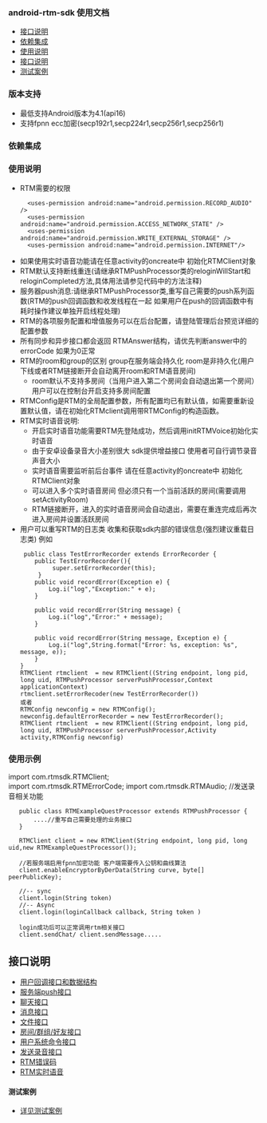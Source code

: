### android-rtm-sdk 使用文档
- [接口说明](#接口说明)
- [依赖集成](#依赖集成)
- [使用说明](#使用说明)
- [接口说明](#接口说明)
- [测试案例](#测试案例)

### 版本支持
- 最低支持Android版本为4.1(api16)
- 支持fpnn ecc加密(secp192r1,secp224r1,secp256r1,secp256r1)

### 依赖集成

### 使用说明
- RTM需要的权限
  ~~~
    <uses-permission android:name="android.permission.RECORD_AUDIO" />
    <uses-permission android:name="android.permission.ACCESS_NETWORK_STATE" />
    <uses-permission android:name="android.permission.WRITE_EXTERNAL_STORAGE" />
    <uses-permission android:name="android.permission.INTERNET"/>
    ~~~
- 如果使用实时语音功能请在任意activity的oncreate中 初始化RTMClient对象
- RTM默认支持断线重连(请继承RTMPushProcessor类的reloginWillStart和reloginCompleted方法,具体用法请参见代码中的方法注释)
- 服务器push消息:请继承RTMPushProcessor类,重写自己需要的push系列函数(RTM的push回调函数和收发线程在一起 如果用户在push的回调函数中有耗时操作建议单独开启线程处理)
- RTM的各项服务配置和增值服务可以在后台配置，请登陆管理后台预览详细的配置参数
- 所有同步和异步接口都会返回 RTMAnswer结构，请优先判断answer中的errorCode 如果为0正常
- RTM的room和group的区别 group在服务端会持久化 room是非持久化(用户下线或者RTM链接断开会自动离开room和RTM语音房间)
  - room默认不支持多房间（当用户进入第二个房间会自动退出第一个房间） 用户可以在控制台开启支持多房间配置
- RTMConfig是RTM的全局配置参数，所有配置均已有默认值，如需要重新设置默认值，请在初始化RTMclient调用带RTMConfig的构造函数。
- RTM实时语音说明:
  - 开启实时语音功能需要RTM先登陆成功，然后调用initRTMVoice初始化实时语音
  - 由于安卓设备录音大小差别很大 sdk提供增益接口 使用者可自行调节录音声音大小
  - 实时语音需要监听前后台事件 请在任意activity的oncreate中 初始化RTMClient对象
  - 可以进入多个实时语音房间 但必须只有一个当前活跃的房间(需要调用setActivityRoom)
  - RTM链接断开，进入的实时语音房间会自动退出，需要在重连完成后再次进入房间并设置活跃房间
- 用户可以重写RTM的日志类 收集和获取sdk内部的错误信息(强烈建议重载日志类) 例如
    ~~~
     public class TestErrorRecorder extends ErrorRecorder {
        public TestErrorRecorder(){
             super.setErrorRecorder(this);
         }
        public void recordError(Exception e) {
            Log.i("log","Exception:" + e);
        }

        public void recordError(String message) {
            Log.i("log","Error:" + message);
        }

        public void recordError(String message, Exception e) {
            Log.i("log",String.format("Error: %s, exception: %s", message, e));
        }
    }
    RTMClient rtmclient  = new RTMClient((String endpoint, long pid, long uid, RTMPushProcessor serverPushProcessor,Context applicationContext)
    rtmclient.setErrorRecoder(new TestErrorRecorder())
    或者
    RTMConfig newconfig = new RTMConfig();
    newconfig.defaultErrorRecorder = new TestErrorRecorder();
    RTMClient rtmclient  = new RTMClient((String endpoint, long pid, long uid, RTMPushProcessor serverPushProcessor,Activity activity,RTMConfig newconfig)
    ~~~

### 使用示例
import com.rtmsdk.RTMClient;<br>
import com.rtmsdk.RTMErrorCode;
import com.rtmsdk.RTMAudio; //发送录音相关功能

 ~~~
    public class RTMExampleQuestProcessor extends RTMPushProcessor {
        ....//重写自己需要处理的业务接口
    }

    RTMClient client = new RTMClient(String endpoint, long pid, long uid,new RTMExampleQuestProcessor());

    //若服务端启用fpnn加密功能 客户端需要传入公钥和曲线算法
    client.enableEncryptorByDerData(String curve, byte[] peerPublicKey);

    //-- sync
    client.login(String token)
    //-- Async
    client.login(loginCallback callback, String token )

    login成功后可以正常调用rtm相关接口
    client.sendChat/ client.sendMessage.....
~~~

##  接口说明
- [用户回调接口和数据结构](doc-zh/RTMUserInterface.md)
- [服务端push接口](doc-zh/RTMPush.md)
- [聊天接口](doc-zh/RTMChat.md)
- [消息接口](doc-zh/RTMessage.md)
- [文件接口](doc-zh/RTMFile.md)
- [房间/群组/好友接口](doc-zh/RTMRelationship.md)
- [用户系统命令接口](doc-zh/RTMUserSystem.md)
- [发送录音接口](doc-zh/RTMAudio.md)
- [RTM错误码](doc-zh/ErrorCode.md)
- [RTM实时语音](doc-zh/RTV.md)


#### 测试案例
- [详见测试案例](app/src/main/java/com/rtm)
